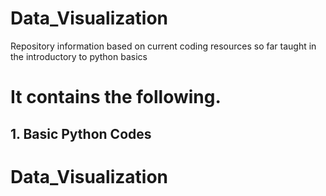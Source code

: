 # Data_Visualization
Repository information based on current coding resources so far taught in the introductory to python basics
# It contains the following.
## 1. Basic Python Codes

# Data_Visualization
